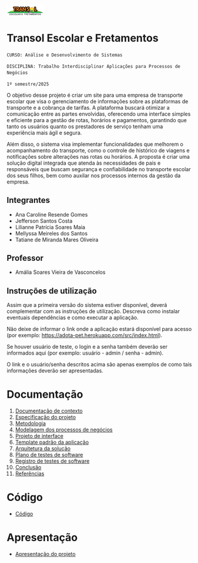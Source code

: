 <img src="/docs/images/LogoTransol .webp" alt="Transol" width="20%">

# Transol Escolar e Fretamentos

`CURSO: Análise e Desenvolvimento de Sistemas`

`DISCIPLINA: Trabalho Interdisciplinar Aplicações para Processos de Negócios`

`1º semestre/2025`

O objetivo desse projeto é criar um site para uma empresa de transporte escolar que visa o gerenciamento de informações sobre as plataformas de transporte e a cobrança de tarifas. A plataforma buscará otimizar a comunicação entre as partes envolvidas, oferecendo uma interface simples e eficiente para a gestão de rotas, horários e pagamentos, garantindo que tanto os usuários quanto os prestadores de serviço tenham uma experiência mais ágil e segura.

Além disso, o sistema visa implementar funcionalidades que melhorem o acompanhamento do transporte, como o controle de histórico de viagens e notificações sobre alterações nas rotas ou horários. A proposta é criar uma solução digital integrada que atenda às necessidades de pais e responsáveis que buscam segurança e confiabilidade no transporte escolar dos seus filhos, bem como auxilar nos processos internos da gestão da empresa.

## Integrantes

* Ana Caroline Resende Gomes 
* Jefferson Santos Costa 
* Lilianne Patrícia Soares Maia
* Mellyssa Meireles dos Santos 
* Tatiane de Miranda Mares Oliveira 


## Professor

* Amália Soares Vieira de Vasconcelos 

## Instruções de utilização

Assim que a primeira versão do sistema estiver disponível, deverá complementar com as instruções de utilização. Descreva como instalar eventuais dependências e como executar a aplicação.

Não deixe de informar o link onde a aplicação estará disponível para acesso (por exemplo: https://adota-pet.herokuapp.com/src/index.html).

Se houver usuário de teste, o login e a senha também deverão ser informados aqui (por exemplo: usuário - admin / senha - admin).

O link e o usuário/senha descritos acima são apenas exemplos de como tais informações deverão ser apresentadas.

# Documentação

<ol>
<li><a href="docs/01-Contexto.md"> Documentação de contexto</a></li>
<li><a href="docs/02-Especificacao.md"> Especificação do projeto</a></li>
<li><a href="docs/03-Metodologia.md"> Metodologia</a></li>
<li><a href="docs/04-Modelagem-processos-negocio.md"> Modelagem dos processos de negócios</a></li>
<li><a href="docs/05-Projeto-interface.md"> Projeto de interface</a></li>
<li><a href="docs/06-Template-padrao.md"> Template padrão da aplicação</a></li>
<li><a href="docs/07-Arquitetura-solucao.md"> Arquitetura da solução</a></li>
<li><a href="docs/08-Plano-testes-software.md"> Plano de testes de software</a></li>
<li><a href="docs/09-Registro-testes-software.md"> Registro de testes de software</a></li>
<li><a href="docs/10-Conclusao.md"> Conclusão</a></li>
<li><a href="docs/11-Referencias.md"> Referências</a></li>
</ol>

# Código

* <a href="src/README.md">Código</a>

# Apresentação

* <a href="presentation/README.md">Apresentação do projeto</a>
